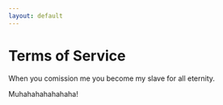 ```yaml
---
layout: default
---
```

# Terms of Service

When you comission me you become my slave for all eternity.



Muhahahahahahaha!